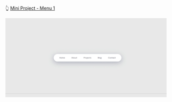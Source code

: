 👆 <a target="_blank" rel="noreferrer noopener" href="https://joaolucassousa.github.io/Front-end/menu-1/menu-1.html#">Mini Project - Menu 1</a>
<br>
<br>
<img src="https://github.com/joaolucassousa/Front-end/blob/adf28448c483fda44f96ccb4bf8dcaa47c555bff/Animated-menu-1/Mini%20Project%20-%20Animated%20Menu%201.jpeg">
